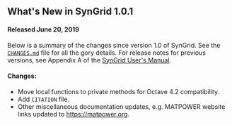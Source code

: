 What's New in SynGrid 1.0.1
---------------------------

#### Released June 20, 2019

Below is a summary of the changes since version 1.0 of SynGrid. See the
[`CHANGES.md`][1] file for all the gory details. For release notes for
previous versions, see Appendix A of the [SynGrid User's Manual][2].

#### Changes:
  - Move local functions to private methods for Octave 4.2 compatibility.
  - Add `CITATION` file.
  - Other miscellaneous documentation updates, e.g. MATPOWER website
    links updated to https://matpower.org.


[1]: https://github.com/MATPOWER/mx-syngrid/blob/master/CHANGES.md
[2]: https://github.com/MATPOWER/mx-syngrid/blob/master/docs/SynGrid-manual.pdf
